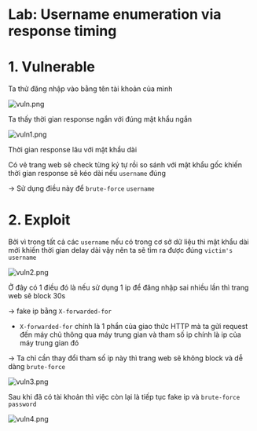 # Lab: Username enumeration via response timing

# 1. Vulnerable

Ta thử đăng nhập vào bằng tên tài khoản của mình

![vuln.png](/images/vuln.png)

Ta thấy thời gian response ngắn với đúng mật khẩu ngắn

![vuln1.png](/images/vuln1.png)

Thời gian response lâu với mật khẩu dài

Có vẻ trang web sẽ check từng ký tự rồi so sánh với mật khẩu gốc khiến thời gian response sẽ kéo dài nếu `username` đúng

-> Sử dụng điều này để `brute-force` `username`

# 2. Exploit

Bởi vì trong tất cả các `username` nếu có trong cơ sở dữ liệu thì mật khẩu dài mới khiến thời gian delay dài vậy nên ta sẽ tìm ra được đúng `victim's username`

![vuln2.png](/images/vuln2.png)

Ở đây có 1 điều đó là nếu sử dụng 1 ip để đăng nhập sai nhiều lần thì trang web sẽ block 30s

-> fake ip bằng `X-forwarded-for`

 - `X-forwarded-for` chính là 1 phần của giao thức HTTP mà ta gửi request đến máy chủ thông qua máy trung gian và tham số ip chính là ip của máy trung gian đó

-> Ta chỉ cần thay đổi tham số ip này thì trang web sẽ không block và dễ dàng `brute-force`

![vuln3.png](/images/vuln3.png)

Sau khi đã có tài khoản thì việc còn lại là tiếp tục fake ip và `brute-force` `password`

![vuln4.png](/images/vuln4.png)